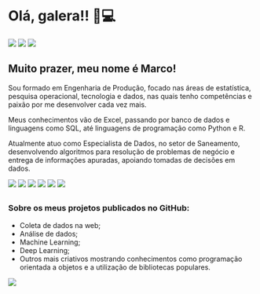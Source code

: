 # Olá, galera!! 👋💻

<div>
  <a href="https://www.facebook.com/marco.aurelio.31945" target="_blank"><img src="https://img.shields.io/badge/Facebook-1877F2?style=for-the-badge&logo=facebook&logoColor=white" target="_blank"></a>
  <a href="https://www.linkedin.com/in/marcoaur%C3%A9liopedroza/" target="_blank"><img src="https://img.shields.io/badge/LinkedIn-0077B5?style=for-the-badge&logo=linkedin&logoColor=white" target="_blank"></a>
  <a href="https://www.instagram.com/marco.a.pedroza/" target="_blank"><img src="https://img.shields.io/badge/Instagram-E4405F?style=for-the-badge&logo=instagram&logoColor=white" target="_blank"></a>
</div>

## Muito prazer, meu nome é Marco!
Sou formado em Engenharia de Produção, focado nas áreas de estatística, pesquisa operacional, tecnologia e dados, nas quais tenho competências e paixão por me desenvolver cada vez mais.

Meus conhecimentos vão de Excel, passando por banco de dados e linguagens como SQL, até linguagens de programação como Python e R.

Atualmente atuo como Especialista de Dados, no setor de Saneamento, desenvolvendo algoritmos para resolução de problemas de negócio e entrega de informações apuradas, apoiando tomadas de decisões em dados.

<div>
  <img src="https://img.shields.io/badge/Python-3776AB?style=for-the-badge&logo=python&logoColor=white" target="_blank">
  <img src="https://img.shields.io/badge/R-276DC3?style=for-the-badge&logo=r&logoColor=white" target="_blank">
  <img src="https://img.shields.io/badge/Microsoft_Excel-217346?style=for-the-badge&logo=microsoft-excel&logoColor=white" target="_blank">
  <img src="https://img.shields.io/badge/MySQL-00000F?style=for-the-badge&logo=mysql&logoColor=white" target="_blank">
  <img src="https://img.shields.io/badge/JavaScript-F7DF1E?style=for-the-badge&logo=javascript&logoColor=black" target="_blank">
  <img src="https://img.shields.io/badge/PowerBI-F2C811?style=for-the-badge&logo=Power%20BI&logoColor=white" target="_blank">
</div>

##

### Sobre os meus projetos publicados no GitHub:
- Coleta de dados na web;
- Análise de dados;
- Machine Learning;
- Deep Learning;
- Outros mais criativos mostrando conhecimentos como programação orientada a objetos e a utilização de bibliotecas populares.

<div>
  <img src="https://i0.wp.com/www.cienciaedados.com/wp-content/uploads/2019/06/Por-Que-e-Como-Data-Science-e-Mais-do-Que-Apenas-Machine-Learning.jpg?fit=850%2C425&ssl=1">
</div>

